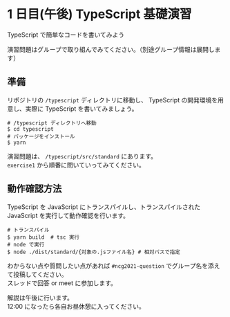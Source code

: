 # 1 日目(午後) TypeScript 基礎演習

TypeScript で簡単なコードを書いてみよう

演習問題はグループで取り組んでみてください。（別途グループ情報は展開します）

## 準備

リポジトリの `/typescript` ディレクトリに移動し、 TypeScript の開発環境を用意し、実際に TypeScript を書いてみましょう。

```shell
# /typescript ディレクトリへ移動
$ cd typescript
# パッケージをインストール
$ yarn
```

演習問題は、 `/typescript/src/standard` にあります。  
`exercise1` から順番に問いていってみてください。

## 動作確認方法

TypeScript を JavaScript にトランスパイルし、トランスパイルされた JavaScript を実行して動作確認を行います。

```shell
# トランスパイル
$ yarn build  # tsc 実行
# node で実行
$ node ./dist/standard/{対象の.jsファイル名} # 相対パスで指定
```

わからない点や質問したい点があれば `#ncg2021-question` でグループ名を添えて投稿してください。  
スレッドで回答 or meet に参加します。

解説は午後に行います。  
12:00 になったら各自お昼休憩に入ってください。
